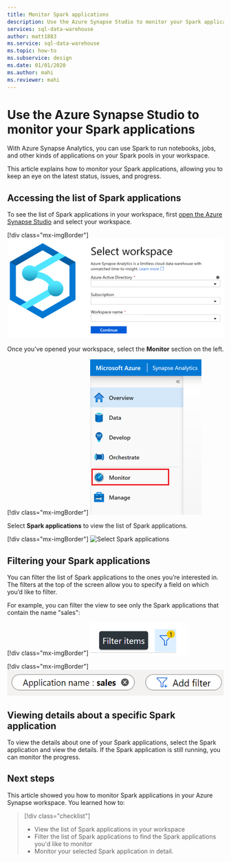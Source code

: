 ```yaml
---
title: Monitor Spark applications
description: Use the Azure Synapse Studio to monitor your Spark applications.
services: sql-data-warehouse 
author: matt1883
ms.service: sql-data-warehouse
ms.topic: how-to
ms.subservice: design
ms.date: 01/01/2020
ms.author: mahi
ms.reviewer: mahi
---
```


# Use the Azure Synapse Studio to monitor your Spark applications

With Azure Synapse Analytics, you can use Spark to run notebooks, jobs, and other kinds of applications on your Spark pools in your workspace.

This article explains how to monitor your Spark applications, allowing you to keep an eye on the latest status, issues, and progress.

## Accessing the list of Spark applications

To see the list of Spark applications in your workspace, first [open the Azure Synapse Studio](https://web.azuresynapse.net/) and select your workspace.

  [!div class="mx-imgBorder"]
  ![Log in to workspace](./media/common/login-workspace.png)

Once you’ve opened your workspace, select the **Monitor** section on the left.

  [!div class="mx-imgBorder"]
  ![Select Monitor hub](./media/common/left-nav.png)

Select **Spark applications** to view the list of Spark applications.

  [!div class="mx-imgBorder"]
  ![Select Spark applications](./media/howto-monitor-spark-applications/monitor-hub-nav-sparkapplications.png)

## Filtering your Spark applications

You can filter the list of Spark applications to the ones you’re interested in. The filters at the top of the screen allow you to specify a field on which you’d like to filter.

For example, you can filter the view to see only the Spark applications that contain the name "sales":

  [!div class="mx-imgBorder"]
  ![Filter button](./media/common/filter-button.png)

  [!div class="mx-imgBorder"]
  ![Sample filter](./media/howto-monitor-spark-applications/filter-example.png)

## Viewing details about a specific Spark application

To view the details about one of your Spark applications, select the Spark application and view the details. If the Spark application is still running, you can monitor the progress. 
  
## Next steps

This article showed you how to monitor Spark applications in your Azure Synapse workspace. You learned how to:

> [!div class="checklist"]
> * View the list of Spark applications in your workspace
> * Filter the list of Spark applications to find the Spark applications you'd like to monitor
> * Monitor your selected Spark application in detail.
